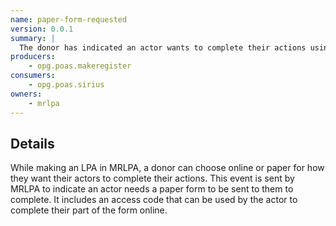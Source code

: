 ```yaml
---
name: paper-form-requested
version: 0.0.1
summary: |
  The donor has indicated an actor wants to complete their actions using a paper form
producers:
    - opg.poas.makeregister
consumers:
    - opg.poas.sirius
owners:
    - mrlpa
---
```


## Details

While making an LPA in MRLPA, a donor can choose online or paper for how they want their actors to complete their actions. This event is sent by MRLPA to indicate an actor needs a paper form to be sent to them to complete. It includes an access code that can be used by the actor to complete their part of the form online.

<NodeGraph title="Consumer / Producer Diagram" />

<EventExamples />

<Schema />
